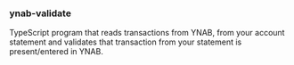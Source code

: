 ### ynab-validate

TypeScript program that reads transactions from YNAB, from your account statement and validates that transaction from your statement is present/entered in YNAB.
